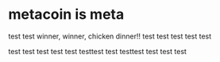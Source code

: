 # metacoin is meta

test
test
winner, winner, chicken dinner!!
test
test
test
test
test

test
test
test
test
test
testtest
test
testtest
test
test
test
